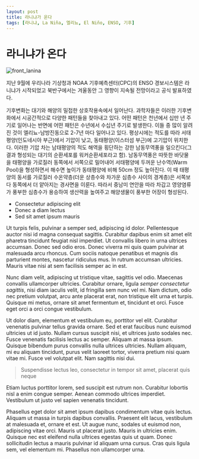 ```yaml
---
layout: post
title: 라니냐가 온다
tags: [라니냐, La Niña, 엘리뇨, El Niño, ENSO, 기후]
---
```

# 라니냐가 온다

![front_lanina](./2020-10-05-LaninaComing/post_01_lanina.png)

지난 9월에 우리나라 기상청과 NOAA 기후예측센터(CPC)의 ENSO 경보시스템은 라니냐가 시작되었고 북반구에서는 겨울동안 그 영향이 지속될 전망이라고 공식 발표하였다.

기후변화는 대기와 해양의 밀접한 상호작용속에서 일어난다. 과학자들은 이러한 기후변화에서 시공간적으로 다양한 패턴들을 찾아내고 있다. 어떤 패턴은 천년에서 십만 년 주기로 일어나는 반면에 어떤 패턴은 수년에서 수십년 주기로 발생한다. 이들 중 많이 알려진 것이 엘리뇨-남방진동으로 2-7년 마다 일어나고 있다. 평상시에는 적도를 따라 서태평양(인도네시아 부근)에서 기압이 낮고, 동태평양(이스터섬 부근)에 고기압이 위치한다. 이러한 기압 차는 남태평양의 적도 해역을 횡단하는 강한 남동무역풍을 일으킨다(그 결과 형성되는 대기의 순환세포를 워커순환세포라고 함). 남동무역풍은 따뜻한 바닷물을 태평양을 가로질러 동쪽에서 서쪽으로 밀어내어 서태평양에 두꺼운 난수역(Warm Pool)을 형성하면서 해수면 높이가 동태평양에 비해 50cm 정도 높아진다. 이 때 태평양의 동서를 가로질러 수온약층(더운 상층수와 차가운 심층수 사이의 경계층)은 서쪽보다 동쪽에서 더 얕아지는 경사면을 이룬다. 따라서 중남미 연안을 따라 차갑고 영양염류가 풍부한 심층수가 용승하여 생산력을 높여주고 해양생물이 풍부한 어장이 형성된다.

* Consectetur adipiscing elit
* Donec a diam lectus
* Sed sit amet ipsum mauris

Ut turpis felis, pulvinar a semper sed, adipiscing id dolor. Pellentesque auctor nisi id magna consequat sagittis. Curabitur dapibus enim sit amet elit pharetra tincidunt feugiat nisl imperdiet. Ut convallis libero in urna ultrices accumsan. Donec sed odio eros. Donec viverra mi quis quam pulvinar at malesuada arcu rhoncus. Cum sociis natoque penatibus et magnis dis parturient montes, nascetur ridiculus mus. In rutrum accumsan ultricies. Mauris vitae nisi at sem facilisis semper ac in est.

Nunc diam velit, adipiscing ut tristique vitae, sagittis vel odio. Maecenas convallis ullamcorper ultricies. Curabitur ornare, ligula *semper consectetur sagittis*, nisi diam iaculis velit, id fringilla sem nunc vel mi. Nam dictum, odio nec pretium volutpat, arcu ante placerat erat, non tristique elit urna et turpis. Quisque mi metus, ornare sit amet fermentum et, tincidunt et orci. Fusce eget orci a orci congue vestibulum.

Ut dolor diam, elementum et vestibulum eu, porttitor vel elit. Curabitur venenatis pulvinar tellus gravida ornare. Sed et erat faucibus nunc euismod ultricies ut id justo. Nullam cursus suscipit nisi, et ultrices justo sodales nec. Fusce venenatis facilisis lectus ac semper. Aliquam at massa ipsum. Quisque bibendum purus convallis nulla ultrices ultricies. Nullam aliquam, mi eu aliquam tincidunt, purus velit laoreet tortor, viverra pretium nisi quam vitae mi. Fusce vel volutpat elit. Nam sagittis nisi dui.

> Suspendisse lectus leo, consectetur in tempor sit amet, placerat quis neque

Etiam luctus porttitor lorem, sed suscipit est rutrum non. Curabitur lobortis nisl a enim congue semper. Aenean commodo ultrices imperdiet. Vestibulum ut justo vel sapien venenatis tincidunt.

Phasellus eget dolor sit amet ipsum dapibus condimentum vitae quis lectus. Aliquam ut massa in turpis dapibus convallis. Praesent elit lacus, vestibulum at malesuada et, ornare et est. Ut augue nunc, sodales ut euismod non, adipiscing vitae orci. Mauris ut placerat justo. Mauris in ultricies enim. Quisque nec est eleifend nulla ultrices egestas quis ut quam. Donec sollicitudin lectus a mauris pulvinar id aliquam urna cursus. Cras quis ligula sem, vel elementum mi. Phasellus non ullamcorper urna.
